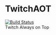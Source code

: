 # TwitchAOT 
[![Build Status](https://travis-ci.com/project-nessus/TwitchAOT.svg?branch=develop)](https://travis-ci.com/project-nessus/TwitchAOT)    
Twitch Always on Top
